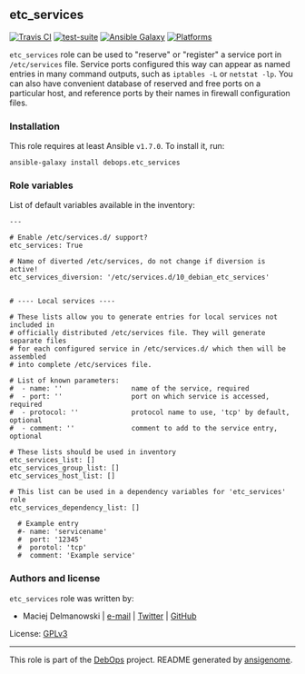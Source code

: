 ## etc_services

[![Travis CI](https://secure.travis-ci.org/debops/ansible-etc_services.png)](http://travis-ci.org/debops/ansible-etc_services) [![test-suite](http://img.shields.io/badge/test--suite-ansible--etc__services-blue.svg)](https://github.com/debops/test-suite/tree/master/ansible-etc_services/) [![Ansible Galaxy](http://img.shields.io/badge/galaxy-debops.etc__services-660198.svg)](https://galaxy.ansible.com/list#/roles/1563) [![Platforms](http://img.shields.io/badge/platforms-debian%20|%20ubuntu-lightgrey.svg)](#)

`etc_services` role can be used to "reserve" or "register" a service port
in `/etc/services` file. Service ports configured this way can appear as
named entries in many command outputs, such as `iptables -L` or `netstat -lp`.
You can also have convenient database of reserved and free ports on
a particular host, and reference ports by their names in firewall
configuration files.


### Installation

This role requires at least Ansible `v1.7.0`. To install it, run:

    ansible-galaxy install debops.etc_services






### Role variables

List of default variables available in the inventory:

    ---
    
    # Enable /etc/services.d/ support?
    etc_services: True
    
    # Name of diverted /etc/services, do not change if diversion is active!
    etc_services_diversion: '/etc/services.d/10_debian_etc_services'
    
    
    # ---- Local services ----
    
    # These lists allow you to generate entries for local services not included in
    # officially distributed /etc/services file. They will generate separate files
    # for each configured service in /etc/services.d/ which then will be assembled
    # into complete /etc/services file.
    
    # List of known parameters:
    #  - name: ''                 name of the service, required
    #  - port: ''                 port on which service is accessed, required
    #  - protocol: ''             protocol name to use, 'tcp' by default, optional
    #  - comment: ''              comment to add to the service entry, optional
    
    # These lists should be used in inventory
    etc_services_list: []
    etc_services_group_list: []
    etc_services_host_list: []
    
    # This list can be used in a dependency variables for 'etc_services' role
    etc_services_dependency_list: []
    
      # Example entry
      #- name: 'servicename'
      #  port: '12345'
      #  porotol: 'tcp'
      #  comment: 'Example service'




### Authors and license

`etc_services` role was written by:

- Maciej Delmanowski | [e-mail](mailto:drybjed@gmail.com) | [Twitter](https://twitter.com/drybjed) | [GitHub](https://github.com/drybjed)

License: [GPLv3](https://tldrlegal.com/license/gnu-general-public-license-v3-(gpl-3))

***

This role is part of the [DebOps](http://debops.org/) project. README generated by [ansigenome](https://github.com/nickjj/ansigenome/).
